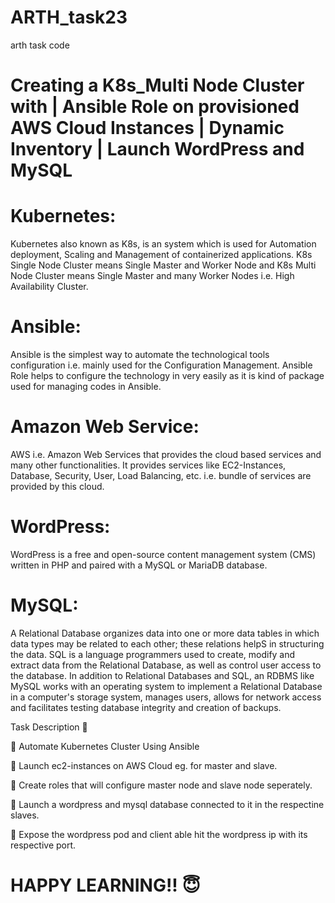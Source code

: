 # ARTH_task23
arth task code

# Creating a K8s_Multi Node Cluster with | Ansible Role on provisioned AWS Cloud Instances | Dynamic Inventory | Launch WordPress and MySQL

# Kubernetes:
Kubernetes also known as K8s, is an system which is used for Automation deployment, Scaling and Management of containerized applications. K8s Single Node Cluster means Single Master and Worker Node and K8s Multi Node Cluster means Single Master and many Worker Nodes i.e. High Availability Cluster.

# Ansible:
Ansible is the simplest way to automate the technological tools configuration i.e. mainly used for the Configuration Management. Ansible Role helps to configure the technology in very easily as it is kind of package used for managing codes in Ansible.

# Amazon Web Service:
AWS i.e. Amazon Web Services that provides the cloud based services and many other functionalities. It provides services like EC2-Instances, Database, Security, User, Load Balancing, etc. i.e.  bundle of services are provided by this cloud.

# WordPress:
WordPress is a free and open-source content management system (CMS) written in PHP and paired with a MySQL or MariaDB database.

# MySQL:
A Relational Database organizes data into one or more data tables in which data types may be related to each other; these relations helpS in structuring the data. SQL is a language programmers used to create, modify and extract data from the Relational Database, as well as control user access to the database. In addition to Relational Databases and SQL, an RDBMS like MySQL works with an operating system to implement a Relational Database in a computer's storage system, manages users, allows for network access and facilitates testing database integrity and creation of backups.

Task Description 📄

📌 Automate Kubernetes Cluster Using Ansible

🔅 Launch ec2-instances on AWS Cloud eg. for master and slave.

🔅 Create roles that will configure master node and slave node seperately.

🔅 Launch a wordpress and mysql database connected to it in the respectine slaves. 

🔅 Expose the wordpress pod and client able hit the wordpress ip with its respective port.

# HAPPY LEARNING!! 😇

